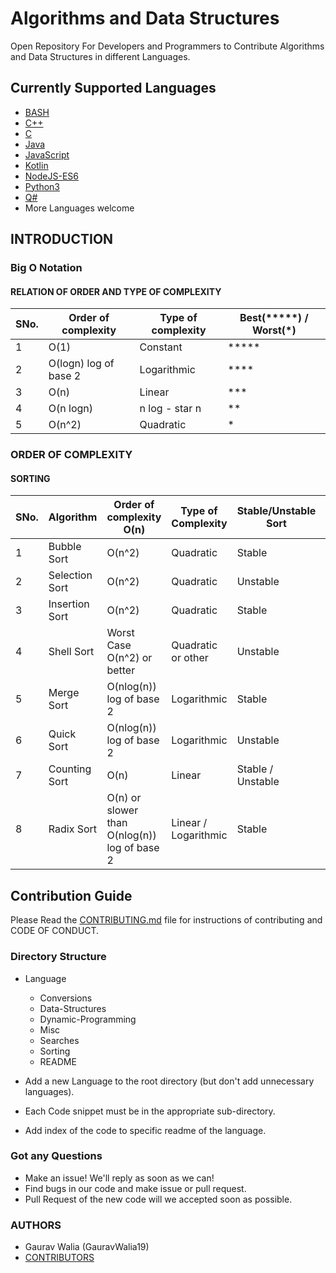 # Algorithms and Data Structures

Open Repository For Developers and Programmers to Contribute Algorithms and Data Structures in different Languages.

## Currently Supported Languages

* [BASH](BASH/README.md)
* [C++](C++/README.md)
* [C](C/README.md)
* [Java](Java/README.md)
* [JavaScript](JavaScript/README.md)
* [Kotlin](Kotlin/README.md)
* [NodeJS-ES6](NodeJS-ES6/README.md)
* [Python3](Python3/README.md)
* [Q#](QSharp/README.md)
* More Languages welcome

## INTRODUCTION

### Big O Notation

#### RELATION OF ORDER AND TYPE OF COMPLEXITY

 SNo. | Order of complexity | Type of complexity | Best(*****) / Worst(*)
 ---- | ------------------- | ------------------ | ----------------------
 1 | O(1) | Constant | *****
 2 | O(logn) log of base 2 | Logarithmic | ****
 3 | O(n) | Linear | ***
 4 | O(n logn) | n log - star n | **
 5 | O(n^2) | Quadratic | *

### ORDER OF COMPLEXITY

#### SORTING

 SNo. | Algorithm | Order of complexity O(n) | Type of Complexity | Stable/Unstable Sort | In Place Algorithm
 ---- | --------- | ------------------------ | ------------------ | -------------------- | ------------------
 1 | Bubble Sort | O(n^2) | Quadratic | Stable | :heavy_check_mark:
 2 | Selection Sort | O(n^2) | Quadratic | Unstable | :heavy_check_mark:
 3 | Insertion Sort | O(n^2) | Quadratic | Stable | :heavy_check_mark:
 4 | Shell Sort | Worst Case O(n^2) or better | Quadratic or other | Unstable | :heavy_check_mark:
 5 | Merge Sort | O(nlog(n)) log of base 2 | Logarithmic  | Stable | :heavy_multiplication_x:
 6 | Quick Sort | O(nlog(n)) log of base 2 | Logarithmic | Unstable | :heavy_check_mark:
 7 | Counting Sort | O(n) | Linear | Stable / Unstable | :heavy_multiplication_x:
 8 | Radix Sort | O(n) or slower than O(nlog(n)) log of base 2 | Linear / Logarithmic | Stable | Can Be

## Contribution Guide

Please Read the [CONTRIBUTING.md](.github/CONTRIBUTING.md) file for instructions of contributing and CODE OF CONDUCT.

### Directory Structure

* Language
  * Conversions
  * Data-Structures
  * Dynamic-Programming
  * Misc
  * Searches
  * Sorting
  * README

* Add a new Language to the root directory (but don't add unnecessary languages).
* Each Code snippet must be in the appropriate sub-directory.
* Add index of the code to specific readme of the language.

### Got any Questions

* Make an issue! We'll reply as soon as we can!
* Find bugs in our code and make issue or pull request.
* Pull Request of the new code will we accepted soon as possible.

### AUTHORS

* Gaurav Walia (GauravWalia19)
* [CONTRIBUTORS](CONTRIBUTORS.md)